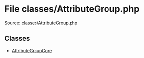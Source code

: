 File classes/AttributeGroup.php
=========

Source: [classes/AttributeGroup.php](https://github.com/PrestaShop/PrestaShop/blob/1.6.0.7/classes/AttributeGroup.php)


Classes
-------

* [AttributeGroupCore](class.AttributeGroupCore.md)

